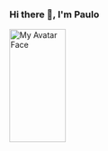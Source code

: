 
### Hi there 👋, I'm Paulo

 <img alt="My Avatar Face" src="https://github.com/sw9brl/sw9brl/blob/master/face.png" align="left" width="100px" height="200x">

<!--
**sw9brl/sw9brl** is a ✨ _special_ ✨ repository because its `README.md` (this file) appears on your GitHub profile.

Here are some ideas to get you started:

- 🔭 I’m currently working on ...
- 🌱 I’m currently learning ...
- 👯 I’m looking to collaborate on ...
- 🤔 I’m looking for help with ...
- 💬 Ask me about ...
- 📫 How to reach me: ...
- 😄 Pronouns: ...
- ⚡ Fun fact: ...
-->
